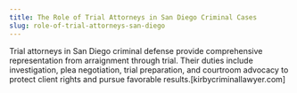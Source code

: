 ```yaml
---
title: The Role of Trial Attorneys in San Diego Criminal Cases
slug: role-of-trial-attorneys-san-diego
---
```


Trial attorneys in San Diego criminal defense provide comprehensive representation from arraignment through trial. Their duties include investigation, plea negotiation, trial preparation, and courtroom advocacy to protect client rights and pursue favorable results.[kirbycriminallawyer.com]